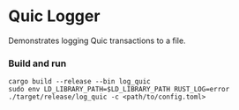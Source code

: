 # Quic Logger

Demonstrates logging Quic transactions to a file.

### Build and run
```
cargo build --release --bin log_quic
sudo env LD_LIBRARY_PATH=$LD_LIBRARY_PATH RUST_LOG=error ./target/release/log_quic -c <path/to/config.toml>
```